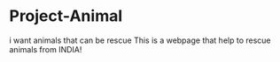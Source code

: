 # Project-Animal
i want animals that can be rescue
This is a webpage that help to rescue animals from INDIA! 
